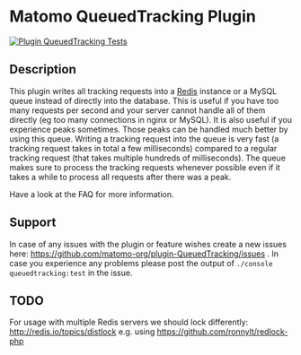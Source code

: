 # Matomo QueuedTracking Plugin

[![Plugin QueuedTracking Tests](https://github.com/matomo-org/plugin-QueuedTracking/actions/workflows/matomo-tests.yml/badge.svg)](https://github.com/matomo-org/plugin-QueuedTracking/actions/workflows/matomo-tests.yml)

## Description

This plugin writes all tracking requests into a [Redis](http://redis.io/) instance or a MySQL queue instead of directly into the database.
This is useful if you have too many requests per second and your server cannot handle all of them directly (eg too many connections in nginx or MySQL).
It is also useful if you experience peaks sometimes. Those peaks can be handled much better by using this queue.
Writing a tracking request into the queue is very fast (a tracking request takes in total a few milliseconds) compared to a regular tracking request (that takes multiple hundreds of milliseconds). The queue makes sure to process the tracking requests whenever possible even if it takes a while to process all requests after there was a peak.

Have a look at the FAQ for more information.

## Support

In case of any issues with the plugin or feature wishes create a new issues here: 
https://github.com/matomo-org/plugin-QueuedTracking/issues . In case you experience
any problems please post the output of `./console queuedtracking:test` in the issue.

## TODO

For usage with multiple Redis servers we should lock differently:
http://redis.io/topics/distlock e.g. using https://github.com/ronnylt/redlock-php
